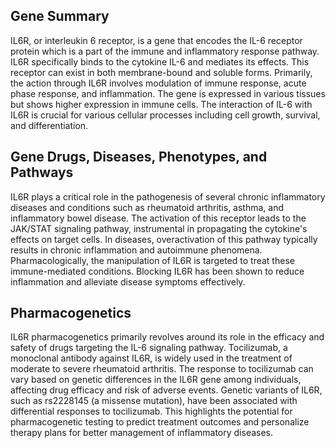 ## Gene Summary
IL6R, or interleukin 6 receptor, is a gene that encodes the IL-6 receptor protein which is a part of the immune and inflammatory response pathway. IL6R specifically binds to the cytokine IL-6 and mediates its effects. This receptor can exist in both membrane-bound and soluble forms. Primarily, the action through IL6R involves modulation of immune response, acute phase response, and inflammation. The gene is expressed in various tissues but shows higher expression in immune cells. The interaction of IL-6 with IL6R is crucial for various cellular processes including cell growth, survival, and differentiation.

## Gene Drugs, Diseases, Phenotypes, and Pathways
IL6R plays a critical role in the pathogenesis of several chronic inflammatory diseases and conditions such as rheumatoid arthritis, asthma, and inflammatory bowel disease. The activation of this receptor leads to the JAK/STAT signaling pathway, instrumental in propagating the cytokine's effects on target cells. In diseases, overactivation of this pathway typically results in chronic inflammation and autoimmune phenomena. Pharmacologically, the manipulation of IL6R is targeted to treat these immune-mediated conditions. Blocking IL6R has been shown to reduce inflammation and alleviate disease symptoms effectively.

## Pharmacogenetics
IL6R pharmacogenetics primarily revolves around its role in the efficacy and safety of drugs targeting the IL-6 signaling pathway. Tocilizumab, a monoclonal antibody against IL6R, is widely used in the treatment of moderate to severe rheumatoid arthritis. The response to tocilizumab can vary based on genetic differences in the IL6R gene among individuals, affecting drug efficacy and risk of adverse events. Genetic variants of IL6R, such as rs2228145 (a missense mutation), have been associated with differential responses to tocilizumab. This highlights the potential for pharmacogenetic testing to predict treatment outcomes and personalize therapy plans for better management of inflammatory diseases.